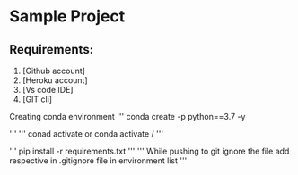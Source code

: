 # Sample Project

## Requirements:

1. [Github account]
2. [Heroku account]
3. [Vs code IDE]
4. [GIT cli]

Creating  conda environment
'''
conda create -p <venv name> python==3.7 -y

'''
'''
conad activate <venv name>
or 
conda activate <venv name>/
'''

'''
pip install -r requirements.txt
'''
'''
While pushing to git ignore the <venv name> file
add respective <venv name> in .gitignore file in environment list
'''